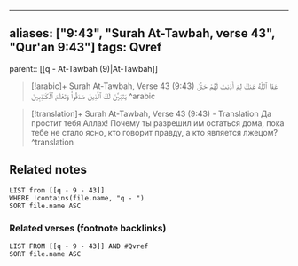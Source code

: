 
---
aliases: ["9:43", "Surah At-Tawbah, verse 43", "Qur'an 9:43"]
tags: Qvref
---

parent:: [[q - At-Tawbah (9)|At-Tawbah]]

> [!arabic]+ Surah At-Tawbah, Verse 43 (9:43)
> <span class="quran-arabic">عَفَا ٱللَّهُ عَنكَ لِمَ أَذِنتَ لَهُمْ حَتَّىٰ يَتَبَيَّنَ لَكَ ٱلَّذِينَ صَدَقُوا۟ وَتَعْلَمَ ٱلْكَـٰذِبِينَ</span>
^arabic

> [!translation]+ Surah At-Tawbah, Verse 43 (9:43) - Translation
> Да простит тебя Аллах! Почему ты разрешил им остаться дома, пока тебе не стало ясно, кто говорит правду, а кто является лжецом?
^translation



## Related notes
```dataview
LIST from [[q - 9 - 43]]
WHERE !contains(file.name, "q - ")
SORT file.name ASC
```

### Related verses (footnote backlinks)
```dataview
LIST FROM [[q - 9 - 43]] AND #Qvref
SORT file.name ASC
```

